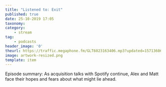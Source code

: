 ```yaml
---
title: "Listened to: Exit"
published: true
date: 25-10-2019 17:05
taxonomy:
category:
	- stream
tag:
	- podcasts
header_image: '0'
theurl: https://traffic.megaphone.fm/GLT6023163406.mp3?updated=1571360606
image: artwork-resized.png
template: item
--- 
```

Episode summary: As acquisition talks with Spotify continue, Alex and Matt face their hopes and fears about what might lie ahead.
